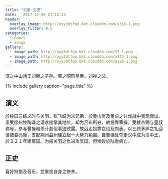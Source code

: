 ```yaml
---
title: "刘备·玄德"
date:   2017-12-08 21:13:13
header:
  overlay_image: http://oyy3dtfqo.bkt.clouddn.com/s316-1.png
  overlay_filter: 0.5
categories:
  - Games
  - Sango
gallery:
  - image_path: http://oyy3dtfqo.bkt.clouddn.com/37-1.png
  - image_path: http://oyy3dtfqo.bkt.clouddn.com/a172-1.png
  - image_path: http://oyy3dtfqo.bkt.clouddn.com/a126-1.png
---
```


汉之中山靖王刘勝之子孙。蜀之昭烈皇帝。刘禅之父。

{% include gallery caption="page.title" %}

## 演义

於桃园三结义时与关羽、张飞结为义兄弟，於黄巾黨及董卓之讨伐战中表现傑出。虽受徐州牧陶谦之请求接掌其地位，却为吕布所夺，故投靠曹操。受献帝赐与皇叔称号，参与曹操暗杀计劃但事迹败露。故远走投靠袁绍及刘表。以三顾茅庐之礼迎请诸葛亮後，支配荆州益州建立起一大势力範围。自曹操处夺走汉中成为汉中王，於２２１年建蜀国。为报关羽之仇进攻吴国，但惨败於陆逊病亡。

## 正史

喜好狩猎及音乐，並重视自身之修养。